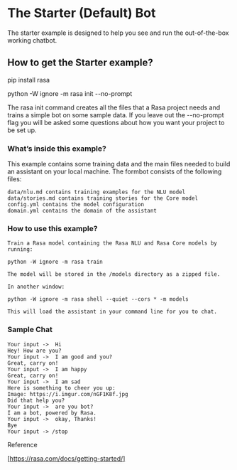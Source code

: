 # The Starter (Default) Bot

The starter example is designed to help you see and run the out-of-the-box working chatbot.

## How to get the Starter example?

pip install rasa

python -W ignore -m rasa init --no-prompt

The rasa init command creates all the files that a Rasa project needs and trains a simple bot on some sample data. If you leave out the --no-prompt flag you will be asked some questions about how you want your project to be set up.


### What’s inside this example?

This example contains some training data and the main files needed to build an assistant on your local machine. The formbot consists of the following files:

    data/nlu.md contains training examples for the NLU model
    data/stories.md contains training stories for the Core model
    config.yml contains the model configuration
    domain.yml contains the domain of the assistant
       

### How to use this example?    

    Train a Rasa model containing the Rasa NLU and Rasa Core models by running:

    python -W ignore -m rasa train

    The model will be stored in the /models directory as a zipped file.

    In another window:

    python -W ignore -m rasa shell --quiet --cors * -m models 

    This will load the assistant in your command line for you to chat.
    

### Sample Chat   
```
Your input ->  Hi                                                                                                                                                                                           
Hey! How are you?
Your input ->  I am good and you?                                                                                                                                                                           
Great, carry on!
Your input ->  I am happy                                                                                                                                                                                   
Great, carry on!
Your input ->  I am sad                                                                                                                                                                                                                                                                                                                                                                             
Here is something to cheer you up:
Image: https://i.imgur.com/nGF1K8f.jpg
Did that help you?
Your input ->  are you bot?                                                                                                                                                                                
I am a bot, powered by Rasa.
Your input ->  okay, Thanks!                                                                                                                                                                                
Bye
Your input -> /stop
```                                                                                                                                                                                              

Reference

[https://rasa.com/docs/getting-started/]
